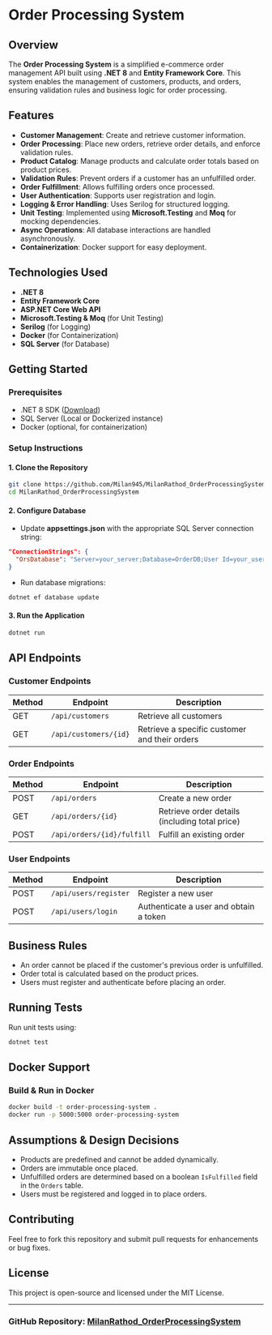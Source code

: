 # Order Processing System

## Overview
The **Order Processing System** is a simplified e-commerce order management API built using **.NET 8** and **Entity Framework Core**. This system enables the management of customers, products, and orders, ensuring validation rules and business logic for order processing.

## Features
- **Customer Management**: Create and retrieve customer information.
- **Order Processing**: Place new orders, retrieve order details, and enforce validation rules.
- **Product Catalog**: Manage products and calculate order totals based on product prices.
- **Validation Rules**: Prevent orders if a customer has an unfulfilled order.
- **Order Fulfillment**: Allows fulfilling orders once processed.
- **User Authentication**: Supports user registration and login.
- **Logging & Error Handling**: Uses Serilog for structured logging.
- **Unit Testing**: Implemented using **Microsoft.Testing** and **Moq** for mocking dependencies.
- **Async Operations**: All database interactions are handled asynchronously.
- **Containerization**: Docker support for easy deployment.

## Technologies Used
- **.NET 8**
- **Entity Framework Core**
- **ASP.NET Core Web API**
- **Microsoft.Testing & Moq** (for Unit Testing)
- **Serilog** (for Logging)
- **Docker** (for Containerization)
- **SQL Server** (for Database)

## Getting Started
### Prerequisites
- .NET 8 SDK ([Download](https://dotnet.microsoft.com/en-us/download/dotnet/8.0))
- SQL Server (Local or Dockerized instance)
- Docker (optional, for containerization)

### Setup Instructions
#### 1. Clone the Repository
```sh
git clone https://github.com/Milan945/MilanRathod_OrderProcessingSystem.git
cd MilanRathod_OrderProcessingSystem
```
#### 2. Configure Database
- Update **appsettings.json** with the appropriate SQL Server connection string:
```json
"ConnectionStrings": {
  "OrsDatabase": "Server=your_server;Database=OrderDB;User Id=your_user;Password=your_password;"
}
```
- Run database migrations:
```sh
dotnet ef database update
```
#### 3. Run the Application
```sh
dotnet run
```

## API Endpoints
### Customer Endpoints
| Method | Endpoint | Description |
|--------|---------|-------------|
| GET | `/api/customers` | Retrieve all customers |
| GET | `/api/customers/{id}` | Retrieve a specific customer and their orders |

### Order Endpoints
| Method | Endpoint | Description |
|--------|---------|-------------|
| POST | `/api/orders` | Create a new order |
| GET | `/api/orders/{id}` | Retrieve order details (including total price) |
| POST | `/api/orders/{id}/fulfill` | Fulfill an existing order |

### User Endpoints
| Method | Endpoint | Description |
|--------|---------|-------------|
| POST | `/api/users/register` | Register a new user |
| POST | `/api/users/login` | Authenticate a user and obtain a token |

## Business Rules
- An order cannot be placed if the customer's previous order is unfulfilled.
- Order total is calculated based on the product prices.
- Users must register and authenticate before placing an order.

## Running Tests
Run unit tests using:
```sh
dotnet test
```

## Docker Support
### Build & Run in Docker
```sh
docker build -t order-processing-system .
docker run -p 5000:5000 order-processing-system
```

## Assumptions & Design Decisions
- Products are predefined and cannot be added dynamically.
- Orders are immutable once placed.
- Unfulfilled orders are determined based on a boolean `IsFulfilled` field in the `Orders` table.
- Users must be registered and logged in to place orders.

## Contributing
Feel free to fork this repository and submit pull requests for enhancements or bug fixes.

## License
This project is open-source and licensed under the MIT License.

---
### GitHub Repository: [MilanRathod_OrderProcessingSystem](https://github.com/Milan945/MilanRathod_OrderProcessingSystem)

